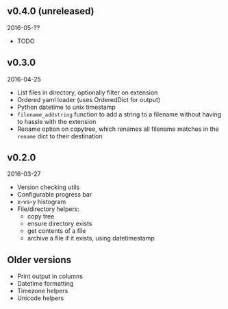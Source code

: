 ## v0.4.0 (unreleased)

2016-05-??

- TODO


## v0.3.0

2016-04-25

- List files in directory, optionally filter on extension
- Ordered yaml loader (uses OrderedDict for output)
- Python datetime to unix timestamp
- `filename_addstring` function to add a string to a filename without having to hassle with the extension
- Rename option on copytree, which renames all filename matches in the `rename` dict to their destination


## v0.2.0

2016-03-27

- Version checking utils
- Configurable progress bar
- x-vs-y histogram
- File/directory helpers:
  - copy tree
  - ensure directory exists
  - get contents of a file
  - archive a file if it exists, using datetimestamp


## Older versions

- Print output in columns
- Datetime formatting
- Timezone helpers
- Unicode helpers
